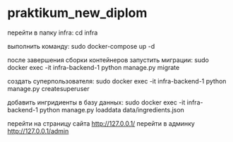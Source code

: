 # praktikum_new_diplom
перейти в папку infra:
 cd infra

выполнить команду:
 sudo docker-compose up -d

после завершения сборки контейнеров запустить миграции:
 sudo docker exec -it infra-backend-1 python manage.py migrate

создать суперпользователя:
 sudo docker exec -it infra-backend-1 python manage.py createsuperuser

добавить ингридиенты в базу данных:
 sudo docker exec -it infra-backend-1 python manage.py loaddata data/ingredients.json

перейти на страницу сайта http://127.0.0.1/ 
перейти в админку http://127.0.0.1/admin